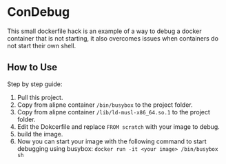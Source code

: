 # ConDebug
This small dockerfile hack is an example of a way to debug a docker container that is not starting,
it also overcomes issues when containers do not start their own shell.

## How to Use
Step by step guide:
1. Pull this project.
2. Copy from alipne container `/bin/busybox` to the project folder.
3. Copy from alipne container `/lib/ld-musl-x86_64.so.1` to the project folder.
4. Edit the Dokcerfile and replace `FROM scratch` with your image to debug.
5. build the image.
6. Now you can start your image with the following command to start debugging using busybox:
`docker run -it <your image> /bin/busybox sh`
